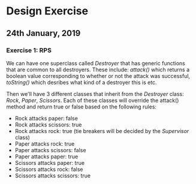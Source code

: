 # Design Exercise 
## 24th January, 2019

### Exercise 1: RPS
We can have one superclass called _Destroyer_ that has generic functions that are common to all destroyers.
These include: _attack()_ which returns a boolean value corresponding to whether or not the attack was successful,
_toString()_ which desribes what kind of a destroyer this is etc.

Then we'll have 3 different classes that inherit from the _Destroyer_ class:
_Rock_, _Paper_, _Scissors_. Each of these classes will override the attack() method
and return true or false based on the following rules:

- Rock attacks paper: false
- Rock attacks scissors: true
- Rock attacks rock: true (tie breakers will be decided by the _Supervisor_ class)
- Paper attacks rock: true
- Paper attacks scissors: false
- Paper attacks paper: true
- Scissors attacks paper: true
- Scissors attacks rock: false
- Scissors attacks scissors: true 